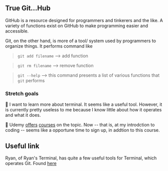 ## True Git...Hub

GitHub is a  resource designed for programmers and tinkerers and the like.  A variety of functions exist on GitHub to make programming easier and accessible.  

Git, on the other hand, is more of a tool/ system used by programmers to organize things. It performs command like 

> `git add filename`  --> add function 

> `git rm filename` --> remove function

> `git --help`  --> this command presents a list of various functions that `git` performs

### Stretch goals

:rocket: I want to learn more about terminal.  It seems like a useful tool.  However, it is currently pretty useless to me because I know little about how it operates and what it does. 

:rocket: Udemy [offers](https://www.udemy.com/course/github-ultimate/) [courses](https://www.udemy.com/course/git-and-github-complete-guide/) on the topic.  Now -- that is, at my introdction to coding -- seems like a opportune time to sign up, in addtion to this course.  

## Useful link

Ryan, of Ryan's Terminal, has quite a few useful tools for Terminal, which operates Git.  Found [here](https://ryanstutorials.net/linuxtutorial/cheatsheet.php) 

